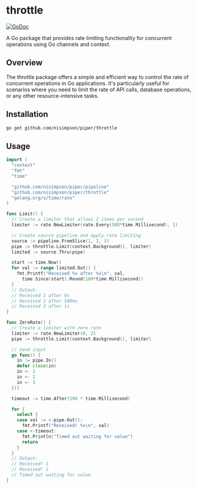# throttle

[![GoDoc](https://godoc.org/github.com/nisimpson/piper/throttle?status.svg)](http://godoc.org/github.com/nisimpson/piper/throttle)

A Go package that provides rate limiting functionality for concurrent operations using Go channels and context.

## Overview

The throttle package offers a simple and efficient way to control the rate of concurrent operations in Go applications. It's particularly useful for scenarios where you need to limit the rate of API calls, database operations, or any other resource-intensive tasks.

## Installation

```bash
go get github.com/nisimpson/piper/throttle
```

## Usage

```go
import (
  "context"
  "fmt"
  "time"

  "github.com/nisimpson/piper/pipeline"
  "github.com/nisimpson/piper/throttle"
  "golang.org/x/time/rate"
)

func Limit() {
  // Create a limiter that allows 2 items per second
  limiter := rate.NewLimiter(rate.Every(500*time.Millisecond), 1)

  // Create source pipeline and apply rate limiting
  source := pipeline.FromSlice(1, 2, 3)
  pipe := throttle.Limit(context.Background(), limiter)
  limited := source.Thru(pipe)

  start := time.Now()
  for val := range limited.Out() {
    fmt.Printf("Received %v after %v\n", val,
      time.Since(start).Round(100*time.Millisecond))
  }
  // Output:
  // Received 1 after 0s
  // Received 2 after 500ms
  // Received 3 after 1s
}
```

```go
func ZeroRate() {
  // Create a limiter with zero rate
  limiter := rate.NewLimiter(0, 2)
  pipe := throttle.Limit(context.Background(), limiter)

  // Send input
  go func() {
    in := pipe.In()
    defer close(in)
    in <- 1
    in <- 2
    in <- 3
  }()

  timeout := time.After(100 * time.Millisecond)

  for {
    select {
    case val := <-pipe.Out():
      fmt.Printf("Received! %v\n", val)
    case <-timeout:
      fmt.Println("Timed out waiting for value")
      return
    }
  }
  // Output:
  // Received! 1
  // Received! 2
  // Timed out waiting for value
}
```
